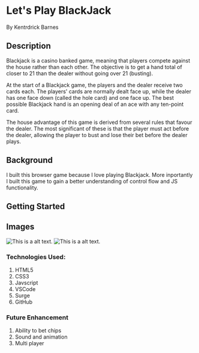# Let's Play BlackJack
By Kentrdrick Barnes

## Description
Blackjack is a casino banked game, meaning that players compete against the house rather than each other. The objective is to get a hand total of closer to 21 than the dealer without going over 21 (busting).

At the start of a Blackjack game, the players and the dealer receive two cards each. The players' cards are normally dealt face up, while the dealer has one face down (called the hole card) and one face up. The best possible Blackjack hand is an opening deal of an ace with any ten-point card.

The house advantage of this game is derived from several rules that favour the dealer. The most significant of these is that the player must act before the dealer, allowing the player to bust and lose their bet before the dealer plays.

## Background
I built this browser game because I love playing Blackjack. More inportantly I built this game to gain a better understanding of control flow and JS functionality.

## Getting Started


## Images
![This is a alt text.](https://i.imgur.com/cQa2miz.png)
![This is a alt text.](https://i.imgur.com/vHvQVvk.jpg)

### Technologies Used: 
1. HTML5
2. CSS3
3. Javscript
4. VSCode
5. Surge
6. GitHub

### Future Enhancement
1. Ability to bet chips
2. Sound and animation
3. Multi player
